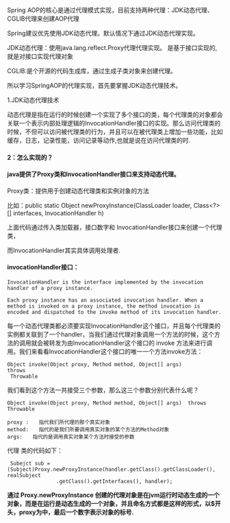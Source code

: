 Spring AOP的核心是通过代理模式实现，目前支持两种代理：JDK动态代理、CGLIB代理来创建AOP代理

Spring建议优先使用JDK动态代理。默认情况下通过JDK动态代理实现。

JDK动态代理：使用java.lang.reflect.Proxy代理代理实现。 是基于接口实现的,就是对接口实现代理对象

CGLIB:是个开源的代码生成库，通过生成子类对象来创建代理。

所以学习SpringAOP的代理实现，首先要掌握JDK动态代理技术。

1.JDK动态代理技术

动态代理是指在运行的时候创建一个实现了多个接口的类，每个代理类的对象都会关联一个表示内部处理逻辑的InvocationHandler接口的实现。那么访问代理类的时候，不但可以访问被代理类的行为，并且可以在被代理类上增加一些功能，比如缓存，日志，记录性能，访问记录等动作,也就是说在访问代理类的时.

#### 2：怎么实现的？

#### java提供了Proxy类和InvocationHandler接口来支持动态代理。

Proxy类：提供用于创建动态代理类和实例对象的方法

比如：public static Object newProxyInstance\(ClassLoader loader, Class&lt;?&gt;\[\] interfaces, InvocationHandler h\)

上面代码通过传入类加载器，接口数字和 InvocationHandler接口来创建一个代理类，

而InvocationHandler其实具体调用处理者.

#### invocationHandler接口：

```
InvocationHandler is the interface implemented by the invocation handler of a proxy instance. 

Each proxy instance has an associated invocation handler. When a method is invoked on a proxy instance, the method invocation is encoded and dispatched to the invoke method of its invocation handler.
```

每一个动态代理类都必须要实现InvocationHandler这个接口，并且每个代理类的实例都关联到了一个handler，当我们通过代理对象调用一个方法的时候，这个方法的调用就会被转发为由InvocationHandler这个接口的 invoke 方法来进行调用。我们来看看InvocationHandler这个接口的唯一一个方法invoke方法：

```
Object invoke(Object proxy, Method method, Object[] args) 
throws
 Throwable
```

我们看到这个方法一共接受三个参数，那么这三个参数分别代表什么呢？

```
Object invoke(Object proxy, Method method, Object[] args)  throws Throwable

proxy :　　指代我们所代理的那个真实对象
method:　　指代的是我们所要调用真实对象的某个方法的Method对象
args:　　指代的是调用真实对象某个方法时接受的参数
```

代理 类的代码如下：

```
 Subejct sub = (Subject)Proxy.newProxyInstance(handler.getClass().getClassLoader(), realSubject
                .getClass().getInterfaces(), handler);
```

**通过 Proxy.newProxyInstance 创建的代理对象是在jvm运行时动态生成的一个对象，而是在运行是动态生成的一个对象，并且命名方式都是这样的形式，以$开头，proxy为中，最后一个数字表示对象的标号.**




